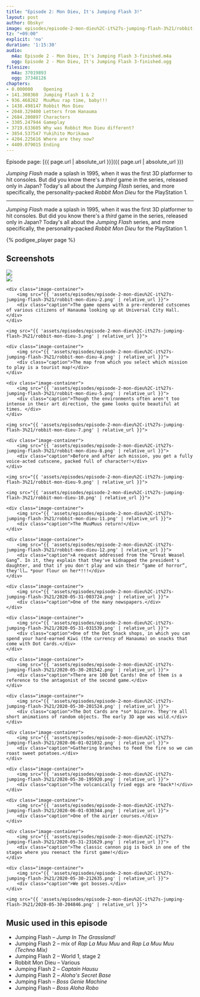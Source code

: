 ```yaml
---
title: "Episode 2: Mon Dieu, It's Jumping Flash 3!"
layout: post
author: Obskyr
image: episodes/episode-2-mon-dieu%2C-it%27s-jumping-flash-3%21/robbit-mon-dieu-cover.jpg
tz: "+09:00"
explicit: 'no'
duration: '1:15:30'
audio:
  m4a: Episode 2 - Mon Dieu, It's Jumping Flash 3-finished.m4a
  ogg: Episode 2 - Mon Dieu, It's Jumping Flash 3-finished.ogg
filesize:
  m4a: 37019893
  ogg: 37348126
chapters:
- 0.000000    Opening
- 141.308360  Jumping Flash 1 & 2
- 936.468262  MuuMuu rap time, baby!!!
- 1438.498147 Robbit Mon Dieu
- 2048.329400 Letters from Hanauma
- 2684.200897 Characters
- 3305.247944 Gameplay
- 3719.633605 Why was Robbit Mon Dieu different?
- 3854.537547 Yukihito Morikawa
- 4204.225616 Where are they now?
- 4409.079015 Ending
---
```


Episode page: [{{ page.url | absolute_url }}]({{ page.url | absolute_url }})

*Jumping Flash* made a splash in 1995, when it was the first 3D platformer to hit consoles. But did you know there's a *third* game in the series, released only in Japan? Today's all about the *Jumping Flash* series, and more specifically, the personality-packed *Robbit Mon Dieu* for the PlayStation 1.

-----

*Jumping Flash* made a splash in 1995, when it was the first 3D platformer to hit consoles. But did you know there's a *third* game in the series, <span class="no-blurb">released </span>only in Japan? Today's all about the *Jumping Flash* series, and more specifically, the personality-packed *Robbit Mon Dieu* for <span class="no-blurb">the </span>PlayStation 1.

{% podigee_player page %}

## Screenshots

<div class="images">
    <img src="{{ 'assets/episodes/episode-2-mon-dieu%2C-it%27s-jumping-flash-3%21/robbit-mon-dieu-cover.jpg' | relative_url }}">
</div>

<div class="images captiony three-wide">
    <img src="{{ 'assets/episodes/episode-2-mon-dieu%2C-it%27s-jumping-flash-3%21/robbit-mon-dieu-1.png' | relative_url }}">

    <div class="image-container">
        <img src="{{ 'assets/episodes/episode-2-mon-dieu%2C-it%27s-jumping-flash-3%21/robbit-mon-dieu-2.png' | relative_url }}">
        <div class="caption">The game opens with a pre-rendered cutscenes of various citizens of Hanauma looking up at Universal City Hall.</div>
    </div>

    <img src="{{ 'assets/episodes/episode-2-mon-dieu%2C-it%27s-jumping-flash-3%21/robbit-mon-dieu-3.png' | relative_url }}">

    <div class="image-container">
        <img src="{{ 'assets/episodes/episode-2-mon-dieu%2C-it%27s-jumping-flash-3%21/robbit-mon-dieu-4.png' | relative_url }}">
        <div class="caption">The map from which you select which mission to play is a tourist map!</div>
    </div>

    <div class="image-container">
        <img src="{{ 'assets/episodes/episode-2-mon-dieu%2C-it%27s-jumping-flash-3%21/robbit-mon-dieu-5.png' | relative_url }}">
        <div class="caption">Though the environments often aren't too intense in their art direction, the game looks quite beautiful at times. </div>
    </div>

    <img src="{{ 'assets/episodes/episode-2-mon-dieu%2C-it%27s-jumping-flash-3%21/robbit-mon-dieu-7.png' | relative_url }}">

    <div class="image-container">
        <img src="{{ 'assets/episodes/episode-2-mon-dieu%2C-it%27s-jumping-flash-3%21/robbit-mon-dieu-8.png' | relative_url }}">
        <div class="caption">Before and after ach mission, you get a fully voice-acted cutscene, packed full of character!</div>
    </div>

    <img src="{{ 'assets/episodes/episode-2-mon-dieu%2C-it%27s-jumping-flash-3%21/robbit-mon-dieu-9.png' | relative_url }}">

    <img src="{{ 'assets/episodes/episode-2-mon-dieu%2C-it%27s-jumping-flash-3%21/robbit-mon-dieu-10.png' | relative_url }}">

    <div class="image-container">
        <img src="{{ 'assets/episodes/episode-2-mon-dieu%2C-it%27s-jumping-flash-3%21/robbit-mon-dieu-11.png' | relative_url }}">
        <div class="caption">The MuuMuus return!</div>
    </div>

    <div class="image-container">
        <img src="{{ 'assets/episodes/episode-2-mon-dieu%2C-it%27s-jumping-flash-3%21/robbit-mon-dieu-12.png' | relative_url }}">
        <div class="caption">A request addressed from the “Great Weasel Gang”. In it, they explain that they've kidnapped the president's daughter, and that if you don't play and win their “game of horror”, they'll… *pour flour on her*!!!</div>
    </div>

    <div class="image-container">
        <img src="{{ 'assets/episodes/episode-2-mon-dieu%2C-it%27s-jumping-flash-3%21/2020-05-31-003724.png' | relative_url }}">
        <div class="caption">One of the many newspapers.</div>
    </div>

    <div class="image-container">
        <img src="{{ 'assets/episodes/episode-2-mon-dieu%2C-it%27s-jumping-flash-3%21/2020-05-31-031539.png' | relative_url }}">
        <div class="caption">One of the Dot Snack shops, in which you can spend your hard-earned Kiwi (the currency of Hanauma) on snacks that come with Dot Cards.</div>
    </div>

    <div class="image-container">
        <img src="{{ 'assets/episodes/episode-2-mon-dieu%2C-it%27s-jumping-flash-3%21/2020-05-30-201542.png' | relative_url }}">
        <div class="caption">There are 100 Dot Cards! One of them is a reference to the antagonist of the second game.</div>
    </div>

    <div class="image-container">
        <img src="{{ 'assets/episodes/episode-2-mon-dieu%2C-it%27s-jumping-flash-3%21/2020-05-30-201524.png' | relative_url }}">
        <div class="caption">The Dot Cards are *so* bizarre. They're all short animations of random objects. The early 3D age was wild.</div>
    </div>

    <div class="image-container">
        <img src="{{ 'assets/episodes/episode-2-mon-dieu%2C-it%27s-jumping-flash-3%21/2020-06-01-021032.png' | relative_url }}">
        <div class="caption">Gathering branches to feed the fire so we can roast sweet potatoes.</div>
    </div>

    <div class="image-container">
        <img src="{{ 'assets/episodes/episode-2-mon-dieu%2C-it%27s-jumping-flash-3%21/2020-05-30-195920.png' | relative_url }}">
        <div class="caption">The volcanically fried eggs are *back*!</div>
    </div>

    <div class="image-container">
        <img src="{{ 'assets/episodes/episode-2-mon-dieu%2C-it%27s-jumping-flash-3%21/2020-06-01-030344.png' | relative_url }}">
        <div class="caption">One of the airier courses.</div>
    </div>

    <div class="image-container">
        <img src="{{ 'assets/episodes/episode-2-mon-dieu%2C-it%27s-jumping-flash-3%21/2020-05-31-231629.png' | relative_url }}">
        <div class="caption">The classic cannon pig is back in one of the stages where you reenact the first game!</div>
    </div>

    <div class="image-container">
        <img src="{{ 'assets/episodes/episode-2-mon-dieu%2C-it%27s-jumping-flash-3%21/2020-05-30-212635.png' | relative_url }}">
        <div class="caption">We got bosses.</div>
    </div>

    <img src="{{ 'assets/episodes/episode-2-mon-dieu%2C-it%27s-jumping-flash-3%21/2020-05-30-204846.png' | relative_url }}">
</div>

## Music used in this episode

- Jumping Flash – *Jump In The Grassland!*
- Jumping Flash 2 – mix of *Rap La Muu Muu* and *Rap La Muu Muu (Techno Mix)*
- Jumping Flash 2 – World 1, stage 2
- Robbit Mon Dieu – Various
- Jumping Flash 2 – *Captain Hausu*
- Jumping Flash 2 – *Aloha's Secret Base*
- Jumping Flash – *Boss Genie Machine*
- Jumping Flash – *Boss Aloha Robo*
